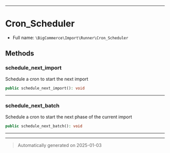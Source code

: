 ***

# Cron_Scheduler





* Full name: `\BigCommerce\Import\Runner\Cron_Scheduler`




## Methods


### schedule_next_import

Schedule a cron to start the next import

```php
public schedule_next_import(): void
```












***

### schedule_next_batch

Schedule a cron to start the next phase of the current import

```php
public schedule_next_batch(): void
```












***


***
> Automatically generated on 2025-01-03
